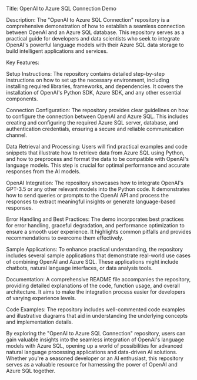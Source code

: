 
Title: OpenAI to Azure SQL Connection Demo

Description:
The "OpenAI to Azure SQL Connection" repository is a comprehensive demonstration of how to establish a seamless connection between OpenAI and an Azure SQL database. This repository serves as a practical guide for developers and data scientists who seek to integrate OpenAI's powerful language models with their Azure SQL data storage to build intelligent applications and services.

Key Features:

Setup Instructions: The repository contains detailed step-by-step instructions on how to set up the necessary environment, including installing required libraries, frameworks, and dependencies. It covers the installation of OpenAI's Python SDK, Azure SDK, and any other essential components.

Connection Configuration: The repository provides clear guidelines on how to configure the connection between OpenAI and Azure SQL. This includes creating and configuring the required Azure SQL server, database, and authentication credentials, ensuring a secure and reliable communication channel.

Data Retrieval and Processing: Users will find practical examples and code snippets that illustrate how to retrieve data from Azure SQL using Python, and how to preprocess and format the data to be compatible with OpenAI's language models. This step is crucial for optimal performance and accurate responses from the AI models.

OpenAI Integration: The repository showcases how to integrate OpenAI's GPT-3.5 or any other relevant models into the Python code. It demonstrates how to send queries or prompts to the OpenAI API and process the responses to extract meaningful insights or generate language-based responses.

Error Handling and Best Practices: The demo incorporates best practices for error handling, graceful degradation, and performance optimization to ensure a smooth user experience. It highlights common pitfalls and provides recommendations to overcome them effectively.

Sample Applications: To enhance practical understanding, the repository includes several sample applications that demonstrate real-world use cases of combining OpenAI and Azure SQL. These applications might include chatbots, natural language interfaces, or data analysis tools.

Documentation: A comprehensive README file accompanies the repository, providing detailed explanations of the code, function usage, and overall architecture. It aims to make the integration process easier for developers of varying experience levels.

Code Examples: The repository includes well-commented code examples and illustrative diagrams that aid in understanding the underlying concepts and implementation details.

By exploring the "OpenAI to Azure SQL Connection" repository, users can gain valuable insights into the seamless integration of OpenAI's language models with Azure SQL, opening up a world of possibilities for advanced natural language processing applications and data-driven AI solutions. Whether you're a seasoned developer or an AI enthusiast, this repository serves as a valuable resource for harnessing the power of OpenAI and Azure SQL together.
